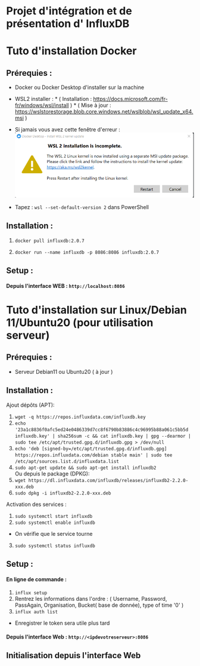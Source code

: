 Projet d'intégration et de présentation d' InfluxDB
===================================================

# Tuto d'installation Docker 
## Prérequies :

- Docker ou Docker Desktop d'installer sur la machine 

- WSL2 installer : * ( Installation : https://docs.microsoft.com/fr-fr/windows/wsl/install )
                   * ( Mise à jour : https://wslstorestorage.blob.core.windows.net/wslblob/wsl_update_x64.msi )
- Si jamais vous avez cette fenêtre d'erreur : 
  ![alt-text](https://github.com/Yoan-laurain/InfluxDB/blob/main/Images/WSL2Impossible.png)
- Tapez : `wsl --set-default-version 2` dans PowerShell 
      
## Installation :

1. `docker pull influxdb:2.0.7`

2. `docker run --name influxdb -p 8086:8086 influxdb:2.0.7` 

## Setup :

#### Depuis l'interface WEB : `http://localhost:8086` 


# Tuto d'installation sur Linux/Debian 11/Ubuntu20 (pour utilisation serveur)

## Prérequies :

- Serveur Debian11 ou Ubuntu20 ( à jour )

## Installation :

Ajout dépôts (APT): 
1. `wget -q https://repos.influxdata.com/influxdb.key` 
2. `echo '23a1c8836f0afc5ed24e0486339d7cc8f6790b83886c4c96995b88a061c5bb5d influxdb.key' | sha256sum -c && cat influxdb.key | gpg --dearmor | sudo tee /etc/apt/trusted.gpg.d/influxdb.gpg > /dev/null`
3. `echo 'deb [signed-by=/etc/apt/trusted.gpg.d/influxdb.gpg] https://repos.influxdata.com/debian stable main' | sudo tee /etc/apt/sources.list.d/influxdata.list`
4. `sudo apt-get update && sudo apt-get install influxdb2`                  
Ou depuis le package (DPKG): 
1. `wget https://dl.influxdata.com/influxdb/releases/influxdb2-2.2.0-xxx.deb`
2. `sudo dpkg -i influxdb2-2.2.0-xxx.deb`
                       
Activation des services : 
1. `sudo systemctl start influxdb`
2. `sudo systemctl enable influxdb`
- On vérifie que le service tourne
3. `sudo systemctl status influxdb`

## Setup :

#### En ligne de commande :
1. `influx setup`
2. Rentrez les informations dans l'ordre : ( Username, Password, PassAgain, Organisation, Bucket( base de donnée),  type of time '0' ) 
3. `influx auth list`
- Enregistrer le token sera utile plus tard 

#### Depuis l'interface Web : `http://<ipdevotreserveur>:8086` 

## Initialisation depuis l'interface Web 


